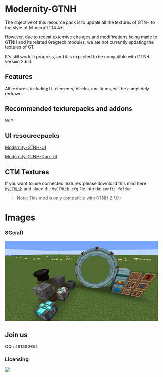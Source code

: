# Modernity-GTNH

The objective of this resource pack is to update all the textures of GTNH to the style of Minecraft 1.14.4+.

However, due to recent extensive changes and modifications being made to GTNH and its related Gregtech modules, we are not currently updating the textures of GT.

It's still work in progress, and it is expected to be compatible with GTNH version 2.6.0.

## Features

All textures, including UI elements, blocks, and items, will be completely redrawn.

## Recommended texturepacks and addons

WIP

## UI resourcepacks

[Modernity-GTNH-UI](https://github.com/ABKQPO/Modernity-GTNH-UI)

[Modernity-GTNH-Dark-UI](https://github.com/ABKQPO/Modernity-GTNH-Dark-UI)


## CTM Textures

If you want to use connected textures, please download this mod here [`MyCTMLib`](https://github.com/wohaopa/MyCTMLib) and place the `MyCTMLib.cfg` file into the `config folder`
> Note: This mod is only compatible with GTNH 2.7.0+


# Images


  ### SGcraft
  <img src="https://raw.githubusercontent.com/ABKQPO/Modernity-GTNH/main/Screenshots/SGcraft.jpg" />


## Join us

QQ : 961382654

### Licensing

 [![](https://img.shields.io/badge/License-CC%20BY--NC--SA%203.0-yellow.svg?style=flat-square)](https://creativecommons.org/licenses/by-nc-sa/3.0/)
